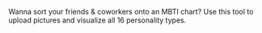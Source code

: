 Wanna sort your friends & coworkers onto an MBTI chart? Use this tool to upload pictures and visualize all 16 personality types.
